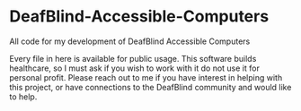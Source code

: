 # DeafBlind-Accessible-Computers
All code for my development of DeafBlind Accessible Computers

Every file in here is available for public usage. This software builds healthcare, so I must ask if you wish to work with it do not use it for personal profit. Please reach out to me if you have interest in helping with this project, or have connections to the DeafBlind community and would like to help.
